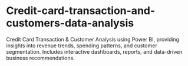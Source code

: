 # Credit-card-transaction-and-customers-data-analysis
Credit Card Transaction &amp; Customer Analysis using Power BI, providing insights into revenue trends, spending patterns, and customer segmentation. Includes interactive dashboards, reports, and data-driven business recommendations.
